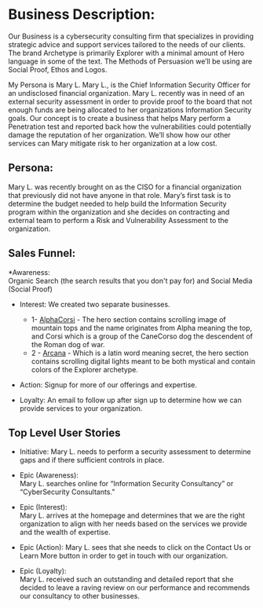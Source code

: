 # Business Description:
Our Business is a cybersecurity consulting firm that specializes in providing strategic advice and support services tailored to the needs of our clients. 
The brand Archetype is primarily Explorer with a minimal amount of Hero language in some of the text. The Methods of Persuasion we’ll be using are Social Proof, Ethos and Logos. 

My Persona is Mary L. Mary L., is the Chief Information Security Officer for an undisclosed financial organization. Mary L. recently was in need of an external security assessment in order to provide proof to the board that not enough funds are being allocated to her organizations Information Security goals. Our concept is to create a business that helps Mary perform a Penetration test and reported back how the vulnerabilities could potentially damage the reputation of her organization. We’ll show how our other services can Mary mitigate risk to her organization at a low cost. 

## Persona: 
Mary L. was recently brought on as the CISO for a financial organization that previously did not have anyone in that role. Mary’s first task is to determine the budget needed to help build the Information Security program within the organization and she decides on contracting and external team to perform a Risk and Vulnerability Assessment to the organization. 

## Sales Funnel: 
*Awareness:  
Organic Search (the search results that you don't pay for) and Social Media (Social Proof) 

* Interest: 
We created two separate businesses. 
  * 1- [AlphaCorsi](./Images/AlphaCorsi.png) -
    The hero section contains scrolling image of mountain tops and the name originates from Alpha meaning the top, and Corsi which is a group of the CaneCorso dog the descendent of the Roman dog of war. 
  * 2 - [Arcana](./Images/ArcanaSecurity.png) -
    Which is a latin word meaning secret, the hero section contains scrolling digital lights meant to be both mystical and contain colors of the Explorer archetype. 

* Action: Signup for more of our offerings and expertise.

* Loyalty:  An email to follow up after sign up to determine how we can provide services to your organization.  



## Top Level User Stories
* Initiative:  Mary L. needs to perform a security assessment to determine gaps and if there sufficient controls in place.  

* Epic (Awareness):  
Mary L. searches online for “Information Security Consultancy” or “CyberSecurity Consultants.”

* Epic (Interest):  
Mary L. arrives at the homepage and determines that we are the right organization to align with her needs based on the services we provide and the wealth of expertise. 

* Epic (Action): 
Mary L. sees that she needs to click on the Contact Us or Learn More button in order to get in touch with our organization. 

* Epic (Loyalty):   
Mary L. received such an outstanding and detailed report that she decided to leave a raving review on our performance and recommends our consultancy to other businesses.
